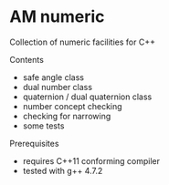 AM numeric
==========

Collection of numeric facilities for C++


Contents
  - safe angle class
  - dual number class
  - quaternion / dual quaternion class
  - number concept checking
  - checking for narrowing
  - some tests


Prerequisites
  - requires C++11 conforming compiler
  - tested with g++ 4.7.2
